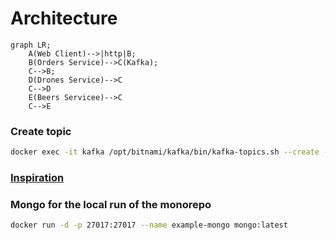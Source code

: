 # Architecture

```mermaid
graph LR;
    A(Web Client)-->|http|B;
    B(Orders Service)-->C(Kafka);
    C-->B;
    D(Drones Service)-->C
    C-->D
    E(Beers Servicee)-->C
    C-->E
```

### Create topic

```bash
docker exec -it kafka /opt/bitnami/kafka/bin/kafka-topics.sh --create --bootstrap-server localhost:9092 --replication-factor 1 --partitions 1 --topic test
```

### [Inspiration](https://github.com/kriscfoster/node-kafka-producer-consumer)

### Mongo for the local run of the monorepo

```bash
docker run -d -p 27017:27017 --name example-mongo mongo:latest
```
